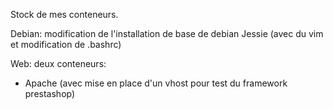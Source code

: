 Stock de mes conteneurs.

Debian:
modification de l'installation de base de debian Jessie (avec du vim et modification de .bashrc)

Web:
deux conteneurs:
* Apache (avec mise en place d'un vhost pour test du framework prestashop)
